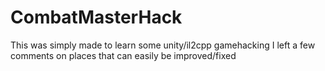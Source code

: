 # CombatMasterHack
This was simply made to learn some unity/il2cpp gamehacking
I left a few comments on places that can easily be improved/fixed
